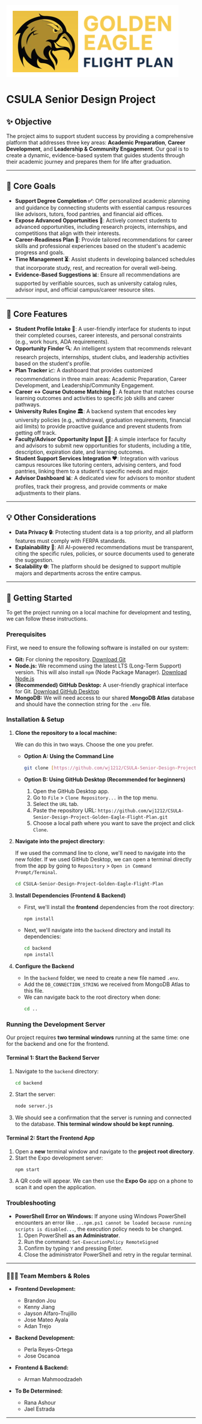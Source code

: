 ![Golden Eagle Flight Plan Logo](./assets/logo-gefp.png)
# CSULA Senior Design Project

## ✨ Objective
The project aims to support student success by providing a comprehensive platform that addresses three key areas: **Academic Preparation**, **Career Development**, and **Leadership & Community Engagement**. Our goal is to create a dynamic, evidence-based system that guides students through their academic journey and prepares them for life after graduation.

---

## 🎯 Core Goals

* **Support Degree Completion ✅**: Offer personalized academic planning and guidance by connecting students with essential campus resources like advisors, tutors, food pantries, and financial aid offices.
* **Expose Advanced Opportunities 🚀**: Actively connect students to advanced opportunities, including research projects, internships, and competitions that align with their interests.
* **Career-Readiness Plan 💼**: Provide tailored recommendations for career skills and professional experiences based on the student's academic progress and goals.
* **Time Management ⏳**: Assist students in developing balanced schedules that incorporate study, rest, and recreation for overall well-being.
* **Evidence-Based Suggestions 📊**: Ensure all recommendations are supported by verifiable sources, such as university catalog rules, advisor input, and official campus/career resource sites.

---

## 🚀 Core Features

* **Student Profile Intake 📝**: A user-friendly interface for students to input their completed courses, career interests, and personal constraints (e.g., work hours, ADA requirements).
* **Opportunity Finder 🔍**: An intelligent system that recommends relevant research projects, internships, student clubs, and leadership activities based on the student's profile.
* **Plan Tracker 📈**: A dashboard that provides customized recommendations in three main areas: Academic Preparation, Career Development, and Leadership/Community Engagement.
* **Career ↔ Course Outcome Matching 🔗**: A feature that matches course learning outcomes and activities to specific job skills and career pathways.
* **University Rules Engine 🏛️**: A backend system that encodes key university policies (e.g., withdrawal, graduation requirements, financial aid limits) to provide proactive guidance and prevent students from getting off track.
* **Faculty/Advisor Opportunity Input 🧑‍🏫**: A simple interface for faculty and advisors to submit new opportunities for students, including a title, description, expiration date, and learning outcomes.
* **Student Support Services Integration ❤️**: Integration with various campus resources like tutoring centers, advising centers, and food pantries, linking them to a student's specific needs and major.
* **Advisor Dashboard 📊**: A dedicated view for advisors to monitor student profiles, track their progress, and provide comments or make adjustments to their plans.

---

## 💡 Other Considerations

* **Data Privacy 🔒**: Protecting student data is a top priority, and all platform features must comply with FERPA standards.
* **Explainability 🧐**: All AI-powered recommendations must be transparent, citing the specific rules, policies, or source documents used to generate the suggestion.
* **Scalability 🌐**: The platform should be designed to support multiple majors and departments across the entire campus.

---

🏁 Getting Started
---

To get the project running on a local machine for development and testing, we can follow these instructions.

### **Prerequisites**

First, we need to ensure the following software is installed on our system:

* **Git:** For cloning the repository. [Download Git](https://git-scm.com/)
* **Node.js:** We recommend using the latest LTS (Long-Term Support) version. This will also install `npm` (Node Package Manager). [Download Node.js](https://nodejs.org/)
* **(Recommended) GitHub Desktop:** A user-friendly graphical interface for Git. [Download GitHub Desktop](https://desktop.github.com/)
* **MongoDB:** We will need access to our shared **MongoDB Atlas** database and should have the connection string for the `.env` file.

### **Installation & Setup**

1.  **Clone the repository to a local machine:**

    We can do this in two ways. Choose the one you prefer.

    * **Option A: Using the Command Line**
        ```bash
        git clone [https://github.com/wj1212/CSULA-Senior-Design-Project-Golden-Eagle-Flight-Plan.git](https://github.com/wj1212/CSULA-Senior-Design-Project-Golden-Eagle-Flight-Plan.git)
        ```

    * **Option B: Using GitHub Desktop (Recommended for beginners)**
        1.  Open the GitHub Desktop app.
        2.  Go to `File` > `Clone Repository...` in the top menu.
        3.  Select the `URL` tab.
        4.  Paste the repository URL: `https://github.com/wj1212/CSULA-Senior-Design-Project-Golden-Eagle-Flight-Plan.git`
        5.  Choose a local path where you want to save the project and click `Clone`.

2.  **Navigate into the project directory:**

    If we used the command line to clone, we'll need to navigate into the new folder. If we used GitHub Desktop, we can open a terminal directly from the app by going to `Repository` > `Open in Command Prompt/Terminal`.
    ```bash
    cd CSULA-Senior-Design-Project-Golden-Eagle-Flight-Plan
    ```

3.  **Install Dependencies (Frontend & Backend)**

    * First, we'll install the **frontend** dependencies from the root directory:
        ```bash
        npm install
        ```
    * Next, we'll navigate into the `backend` directory and install its dependencies:
        ```bash
        cd backend
        npm install
        ```

4.  **Configure the Backend**
    * In the `backend` folder, we need to create a new file named `.env`.
    * Add the `DB_CONNECTION_STRING` we received from MongoDB Atlas to this file.
    * We can navigate back to the root directory when done:
        ```bash
        cd ..
        ```

### **Running the Development Server**

Our project requires **two terminal windows** running at the same time: one for the backend and one for the frontend.

#### **Terminal 1: Start the Backend Server**

1.  Navigate to the `backend` directory:
    ```bash
    cd backend
    ```
2.  Start the server:
    ```bash
    node server.js
    ```
3.  We should see a confirmation that the server is running and connected to the database. **This terminal window should be kept running.**

#### **Terminal 2: Start the Frontend App**

1.  Open a **new** terminal window and navigate to the **project root directory**.
2.  Start the Expo development server:
    ```bash
    npm start
    ```
3.  A QR code will appear. We can then use the **Expo Go** app on a phone to scan it and open the application.

### **Troubleshooting**

* **PowerShell Error on Windows:** If anyone using Windows PowerShell encounters an error like `...npm.ps1 cannot be loaded because running scripts is disabled...`, the execution policy needs to be changed.
    1.  Open PowerShell **as an Administrator**.
    2.  Run the command: `Set-ExecutionPolicy RemoteSigned`
    3.  Confirm by typing `Y` and pressing Enter.
    4.  Close the administrator PowerShell and retry in the regular terminal.
---    

### 🧑‍🤝‍🧑 Team Members & Roles

- **Frontend Development:**
  - Brandon Jou
  - Kenny Jiang
  - Jayson Alfaro-Trujillo
  - Jose Mateo Ayala
  - Adan Trejo

- **Backend Development:**
  - Perla Reyes-Ortega
  - Jose Oscanoa

- **Frontend & Backend:**
  - Arman Mahmoodzadeh

- **To Be Determined:**
  - Rana Ashour
  - Jael Estrada

---





